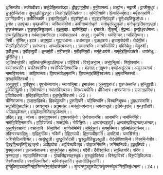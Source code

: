 

  
अ॒भितष्टे॑व। तष्टे॑वदीदय। तष्टे॒वेति॒तष्टा॑ऽइव। दी॒द॒या॒म॒नी॒षां। म॒नी॒षामत्यः॑। अत्यो॒न। नवा॒जी। वा॒जीसु॒धुरः॑। सु॒धुरो॒जिहा॑नाः। सु॒धुर॒इति॑सु॒ऽधुरः॑। जिहा॑ना॒इति॒जिहा॑नाः।। अ॒भिप्रि॒याणि॑। प्रि॒याणि॒मर्मृ॑शत्। मर्मृ॑शत्प॒राणि॑। प॒राणि॑क॒वीन्। क॒वीँरि॑च्छामि। इ॒च्छा॒मि॒सं॒दृशे॑। सं॒दृशे॑सुमे॒धाः। सं॒दृश॒इति॑सं॒ऽदृशे॑। सु॒मे॒धाइति॑सु॒ऽमे॒धाः।।  
इ॒नोत। उ॒तपृ॑च्छ। पृ॒च्छ॒जनि॑म। जनि॑माकवी॒नां। क॒वी॒नाम्म॑नो॒धृतः॑। म॒नो॒धृत॑स्सु॒कृतः॑। म॒नो॒धृत॒इति॑म॒नः॒ऽधृतः॑। सु॒कृत॑स्तक्षत। सु॒कृत॒इति॑सु॒ऽकृतः॑। त॒क्ष॒त॒द्यां। द्यामिति॒द्यां।। इ॒माउ॑ते। ऊँ॒इत्यूँ॑। ते॒प्र॒न्यः॑। प्र॒न्यो॒३॒॑वर्ध॑मानाः। प्रन्य१॒॑इति॑प्र॒ऽन्यः॑। वर्ध॑माना॒मनो॑वाताः। मनो॑वाता॒अध॑। अध॒नु। नुधर्म॑णि। धर्म॑णि॒ग्मन्। ग्मन्निति॒ग्मन्।।  
निषीं॑। सी॒मित्। इदत्र॑। अत्र॒गुह्या॑। गुह्या॒दधा॑नाः। दधा॑नाउ॒त। उ॒तक्ष॒त्राय॑। क्ष॒त्राय॒रोद॑सी। रोद॑सी॒सं। रोद॑सी॒इति॒रोद॑सी। सम॑ञ्जन्। अ॒ञ्ज॒न्नित्य॑ञ्जन्।। सम्मात्रा॑भिः। मात्रा॑भिर्ममि॒रे। म॒मि॒रेये॒मुः। ये॒मुरु॒र्वी। उ॒र्वीअ॒न्तः। उ॒र्वीइत्यु॒र्वी। अ॒न्तर्म॒ही। म॒हीसमृ॑ते। म॒हीइति॑म॒ही। समृ॑ते॒धाय॑से। समृ॑ते॒इति॒संऽऋ॑ते। धाय॑सेधुः। धु॒रिति॑धुः।।  
आ॒तिष्ठ॑न्तं॒परि॑। आ॒तिष्ठ॑न्त॒मित्या॒ऽतिष्ठ॑न्तं। परि॒विश्वे॑। विश्वे॒अभू॑षन्। अभू॑ष॒न्छ्रियः॑। श्रियो॒वसा॑नः। वसा॑नश्चरति। च॒र॒ति॒श्वरो॑चिः। श्वरो॑चि॒रिति॒श्वरो॑चिः।। म॒हत्तत्। तद्वृष्णः॑। वृष्णो॒असु॑रस्य। असु॑रस्य॒नाम॑। नामावि॒श्वरू॑पः। आवि॒श्वरू॑पः। वि॒श्वरू॑पोअ॒मृता॑नि। वि॒श्वरू॑प॒इति॑वि॒श्वऽरू॑पः। अ॒मृता॑नितस्थौ। त॒स्था॒विति॑तस्थौ।।  
असू॑त॒पूर्वः॑। पूर्वो॑वृष॒भः। वृ॒ष॒भोज्याया॑न्। ज्याया॑नि॒माः। इ॒माअ॑स्य। अ॒स्य॒शु॒रुधः॑। शु॒रुध॑स्सन्ति। स॒न्ति॒पू॒र्वीः। पू॒र्विरिति॑पू॒र्वीः।। दि॒वोनपा॑ता। नपा॑तावि॒दथ॑स्य। वि॒दथ॑स्यधी॒भिः। धी॒भिःक्ष॒त्रं। क्ष॒त्रंरा॑जानाः। रा॒जा॒ना॒प्र॒दिवः॑। प्र॒दिवो॑दधाथे। प्र॒दिव॒इति॑प्र॒ऽदिवः॑। द॒धा॒थे॒इति॑दधाथे।।22।।  
त्रीणि॑राजाना। रा॒जा॒ना॒वि॒दथे॑। वि॒दथे॑पु॒रूणि॑। पु॒रूणि॒परि॑। परि॒विश्वा॑नि। विश्वा॑निभूषथः। भू॒ष॒थ॒स्सदांसि॑। सदां॒सीति॒सदां॑सि।। अप॑श्य॒मत्र॑। अत्र॒मन॑सः। मन॑सो॒जग॑न्वान्। जग॑न्वान्व्र॒ते। व्र॒तेग॑न्ध॒र्वान् । ग॒न्ध॒र्वाँअपि॑। अपि॑वा॒युके॑शान्। वा॒युके॑शा॒निति॑वा॒युऽके॑शान्।।  
तदित्। इन्नु। न्व॑स्य। अ॒स्य॒वृ॒ष॒भस्य॑। वृ॒ष॒भस्य॑धे॒नोः। धे॒नोरानाम॑भिः। आनाम॑भिः। नाम॑भिर्ममि॒रे। नाम॑भि॒रिति॒नाम॑ऽभिः। म॒मि॒रेसक्म्यं॑। सक्म्यं॒गोः। गोरिति॒गोः।। अ॒न्यद॑न्यद॒सुर्यं॑। अ॒न्यद॑न्य॒दित्य॒न्यत्ऽअ॑न्यत्। अ॒सुर्यं॑१॒॑वसा॑नाः। वसा॑ना॒नि। निमा॒यिनः॑। मा॒यिनो॑ममिरे। म॒मि॒रे॒रू॒पं। रू॒पम॒स्मिन्। अ॒स्मिन्नित्य॒स्मिन्।।  
तदिन्व॑स्यसवि॒तुः। स॒वि॒तुर्नकिः॑। नकि॑र्मे। मे॒हि॒र॒ण्ययीं॑। हि॒र॒ण्ययी॑म॒मतिं॑। अ॒मतिं॒यां। यामशि॑स्रेत्। अशि॑स्रे॒दित्यशि॑श्रेत्।। आसु॑ष्टु॒ती। सु॒ष्टु॒तीरोद॑सी। सु॒स्तु॒तीति॑सु॒ऽस्तु॒ती। रोद॑सीविश्वमि॒न्वे। वि॒श्व॒मि॒न्वेपी॑व। वि॒श्व॒मि॒न्वइति॑वि॒श्वं॒ऽइ॒न्वे। अपी॑व॒योषा॑। अपी॒वेत्यपि॑ऽइव। योषा॒जनि॑मानि। जनि॑मानिवव्रे। व॒व्र॒इति॑वव्रे।।  
यु॒वम्प्र॒त्नस्य॑। प्र॒त्नस्य॑साधथः। सा॒ध॒थो॒म॒हः। म॒होयत्। यद्दैवी॑। दैवी॑स्व॒स्तिः। स्व॒स्तिःपरि॑। परि॑णः। न॒स्स्या॒तां॒। स्या॒ता॒मिति॑स्यातां।। गो॒पाजि॑ह्वस्यत॒स्थुषः॑। त॒स्थुषो॒विरू॑पा। विरू॑पा॒विश्वे॑। विरू॒पेति॒विऽरू॑पा। विश्वे॑पश्यन्ति। प॒श्य॒न्ति॒मा॒यिनः॑। मा॒यिनः॑कृ॒तानि॑। कृ॒तानीति॑कृ॒तानि॑।।  
शु॒नंहु॑वेमम॒घवा॑न॒मिन्द्र॑म॒स्मिन्भरे॒नृत॑मं॒वाज॑सातौ।। शृ॒ण्वन्त॑मु॒ग्रमू॒तये॑स॒मत्सु॒घ्नन्तं॑वृ॒त्राणि॑सं॒जितं॒धना॑नां।। 24।।  
